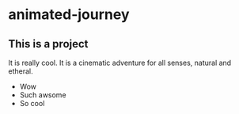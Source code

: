 # animated-journey

## This is a project

It is really cool.
It is a cinematic adventure for all senses, natural and etheral.

- Wow
- Such awsome
- So cool
